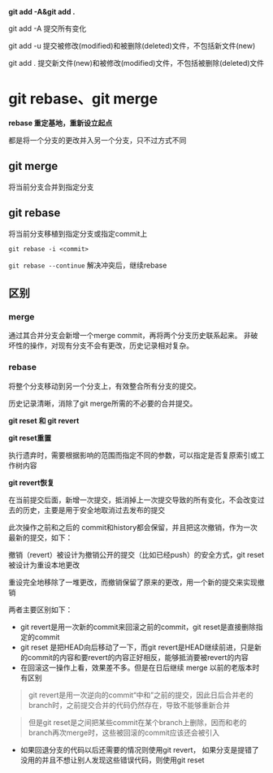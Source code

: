 **git add -A&git add .**

git add -A 提交所有变化

git add -u 提交被修改(modified)和被删除(deleted)文件，不包括新文件(new)

git add . 提交新文件(new)和被修改(modified)文件，不包括被删除(deleted)文件

# git rebase、git merge
**rebase 重定基地，重新设立起点**

都是将一个分支的更改并入另一个分支，只不过方式不同

  

## git merge
将当前分支合并到指定分支
## git rebase
将当前分支移植到指定分支或指定commit上

`git rebase -i <commit>`

`git rebase --continue` 解决冲突后，继续rebase

  

## 区别

### merge
通过其合并分支会新增一个merge commit，再将两个分支历史联系起来。
非破坏性的操作，对现有分支不会有更改，历史记录相对复杂。
### rebase
将整个分支移动到另一个分支上，有效整合所有分支的提交。

历史记录清晰，消除了git merge所需的不必要的合并提交。

**git reset 和 git revert**

**git reset重置**

执行遗弃时，需要根据影响的范围而指定不同的参数，可以指定是否复原索引或工作树内容

**git revert恢复**

在当前提交后面，新增一次提交，抵消掉上一次提交导致的所有变化，不会改变过去的历史，主要是用于安全地取消过去发布的提交

此次操作之前和之后的 commit和history都会保留，并且把这次撤销，作为一次最新的提交，如下：

撤销（revert）被设计为撤销公开的提交（比如已经push）的安全方式，git reset被设计为重设本地更改

重设完全地移除了一堆更改，而撤销保留了原来的更改，用一个新的提交来实现撤销

两者主要区别如下：

- git revert是用一次新的commit来回滚之前的commit，git reset是直接删除指定的commit
- git reset 是把HEAD向后移动了一下，而git revert是HEAD继续前进，只是新的commit的内容和要revert的内容正好相反，能够抵消要被revert的内容
- 在回滚这一操作上看，效果差不多。但是在日后继续 merge 以前的老版本时有区别

> git revert是用一次逆向的commit“中和”之前的提交，因此日后合并老的branch时，之前提交合并的代码仍然存在，导致不能够重新合并

> 但是git reset是之间把某些commit在某个branch上删除，因而和老的branch再次merge时，这些被回滚的commit应该还会被引入

- 如果回退分支的代码以后还需要的情况则使用git revert， 如果分支是提错了没用的并且不想让别人发现这些错误代码，则使用git reset